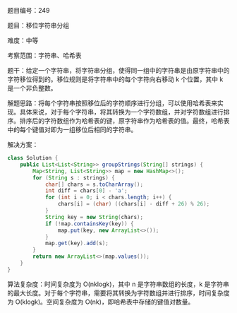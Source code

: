 题目编号：249

题目：移位字符串分组

难度：中等

考察范围：字符串、哈希表

题干：给定一个字符串，将字符串分组，使得同一组中的字符串是由原字符串中的字符移位得到的。移位规则是将字符串中的每个字符向右移动 k 个位置，其中 k 是一个非负整数。

解题思路：将每个字符串按照移位后的字符顺序进行分组，可以使用哈希表来实现。具体来说，对于每个字符串，将其转换为一个字符数组，并对字符数组进行排序。排序后的字符数组作为哈希表的键，原字符串作为哈希表的值。最终，哈希表中的每个键值对即为一组移位后相同的字符串。

解决方案：

```java
class Solution {
    public List<List<String>> groupStrings(String[] strings) {
        Map<String, List<String>> map = new HashMap<>();
        for (String s : strings) {
            char[] chars = s.toCharArray();
            int diff = chars[0] - 'a';
            for (int i = 0; i < chars.length; i++) {
                chars[i] = (char) ((chars[i] - diff + 26) % 26);
            }
            String key = new String(chars);
            if (!map.containsKey(key)) {
                map.put(key, new ArrayList<>());
            }
            map.get(key).add(s);
        }
        return new ArrayList<>(map.values());
    }
}
```

算法复杂度：时间复杂度为 O(nklogk)，其中 n 是字符串数组的长度，k 是字符串的最大长度。对于每个字符串，需要将其转换为字符数组并进行排序，时间复杂度为 O(klogk)。空间复杂度为 O(nk)，即哈希表中存储的键值对数量。